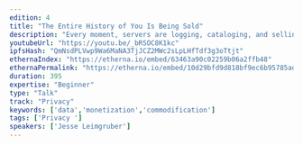 ```yaml
---
edition: 4
title: "The Entire History of You Is Being Sold"
description: "Every moment, servers are logging, cataloging, and selling your personal, private information. Your utility bill payments, cell phone records, insurance payments, auto history, court records, credit score, identity information, social security records, address history and hundreds of other pieces of information are amassed into giant data warehouses where it’s packaged and sold to data farms, lenders, and banks. A Blockchain Solution: The data industry is a murky one. With the right direction, businesses are ready to adopt Blockchain technology TODAY as Blockchain can offer practical solutions to GDPR and Data privacy. Riddled with scams, dark markets, and illegal underground sources of data, the problem is getting worse. 10,000+ different companies report information about you to major bureaus. Analysts’ figures show that number climbing to more than 30,000 in the next 10 years. This is where Blockchain is needed. Developing the Future: In the past, consumers had little recourse, calling central data collection firms are a “necessary evil”. Blockchain gives users the power to own their own data, and decide how it’s used, how it’s sold. How you can develop systems that get adoption today? What businesses are ready to integrate now? Simple solutions to big problems."
youtubeUrl: "https://youtu.be/_bRSOC8K1kc"
ipfsHash: "QmNsdPLVwp9Wa6MaNA3TjJCZ2MWc2sLpLHfTdf3g3oTtjt"
ethernaIndex: "https://etherna.io/embed/63463a90c02259b06a2ffb48"
ethernaPermalink: "https://etherna.io/embed/10d29bfd9d818bf9ec6b95785ad648d2b54fb4c6b69956cfab696f4b69181757"
duration: 395
expertise: "Beginner"
type: "Talk"
track: "Privacy"
keywords: ['data','monetization','commodification']
tags: ['Privacy ']
speakers: ['Jesse Leimgruber']
---
```

